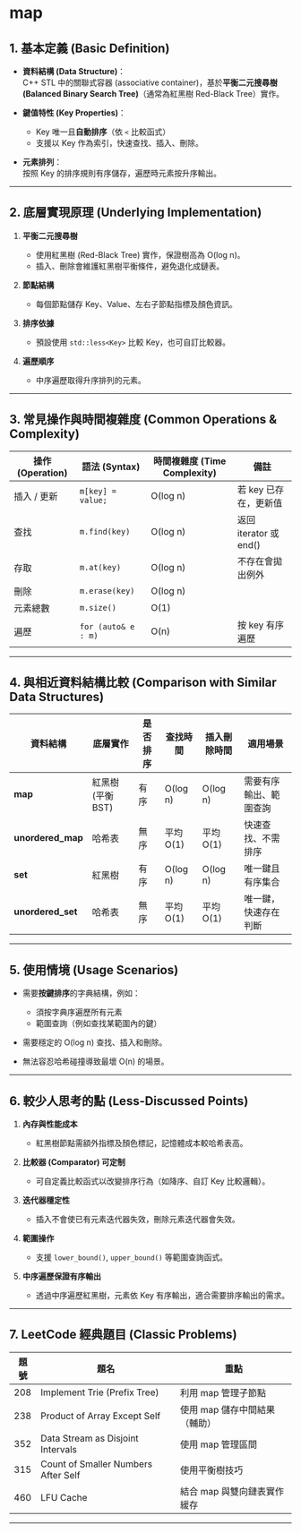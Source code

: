 # map

## 1. 基本定義 (Basic Definition)
- **資料結構 (Data Structure)**：  
  C++ STL 中的關聯式容器 (associative container)，基於**平衡二元搜尋樹 (Balanced Binary Search Tree)**（通常為紅黑樹 Red-Black Tree）實作。  

- **鍵值特性 (Key Properties)**：  
  - Key 唯一且**自動排序**（依 `<` 比較函式）  
  - 支援以 Key 作為索引，快速查找、插入、刪除。  

- **元素排列**：  
  按照 Key 的排序規則有序儲存，遍歷時元素按升序輸出。

---

## 2. 底層實現原理 (Underlying Implementation)
1. **平衡二元搜尋樹**  
   - 使用紅黑樹 (Red-Black Tree) 實作，保證樹高為 O(log n)。  
   - 插入、刪除會維護紅黑樹平衡條件，避免退化成鏈表。  
   
2. **節點結構**  
   - 每個節點儲存 Key、Value、左右子節點指標及顏色資訊。  
   
3. **排序依據**  
   - 預設使用 `std::less<Key>` 比較 Key，也可自訂比較器。  
   
4. **遍歷順序**  
   - 中序遍歷取得升序排列的元素。

---

## 3. 常見操作與時間複雜度 (Common Operations & Complexity)

| 操作 (Operation)   | 語法 (Syntax)     | 時間複雜度 (Time Complexity) | 備註                      |
|--------------------|-------------------|------------------------------|---------------------------|
| 插入 / 更新        | `m[key] = value;`  | O(log n)                     | 若 key 已存在，更新值       |
| 查找                | `m.find(key)`      | O(log n)                     | 返回 iterator 或 end()      |
| 存取                | `m.at(key)`        | O(log n)                     | 不存在會拋出例外           |
| 刪除                | `m.erase(key)`     | O(log n)                     |                           |
| 元素總數            | `m.size()`         | O(1)                        |                           |
| 遍歷                | `for (auto& e : m)`| O(n)                        | 按 key 有序遍歷            |

---

## 4. 與相近資料結構比較 (Comparison with Similar Data Structures)

| 資料結構       | 底層實作           | 是否排序 | 查找時間     | 插入刪除時間 | 適用場景                      |
|----------------|--------------------|----------|--------------|--------------|-------------------------------|
| **map**        | 紅黑樹 (平衡 BST)  | 有序     | O(log n)    | O(log n)    | 需要有序輸出、範圍查詢         |
| **unordered_map** | 哈希表           | 無序     | 平均 O(1)   | 平均 O(1)   | 快速查找、不需排序             |
| **set**        | 紅黑樹             | 有序     | O(log n)    | O(log n)    | 唯一鍵且有序集合               |
| **unordered_set** | 哈希表           | 無序     | 平均 O(1)   | 平均 O(1)   | 唯一鍵，快速存在判斷           |

---

## 5. 使用情境 (Usage Scenarios)
- 需要**按鍵排序**的字典結構，例如：  
  - 須按字典序遍歷所有元素  
  - 範圍查詢（例如查找某範圍內的鍵）  

- 需要穩定的 O(log n) 查找、插入和刪除。  

- 無法容忍哈希碰撞導致最壞 O(n) 的場景。

---

## 6. 較少人思考的點 (Less-Discussed Points)
1. **內存與性能成本**  
   - 紅黑樹節點需額外指標及顏色標記，記憶體成本較哈希表高。  

2. **比較器 (Comparator) 可定制**  
   - 可自定義比較函式以改變排序行為（如降序、自訂 Key 比較邏輯）。  

3. **迭代器穩定性**  
   - 插入不會使已有元素迭代器失效，刪除元素迭代器會失效。  

4. **範圍操作**  
   - 支援 `lower_bound()`, `upper_bound()` 等範圍查詢函式。  
   
5. **中序遍歷保證有序輸出**  
   - 透過中序遍歷紅黑樹，元素依 Key 有序輸出，適合需要排序輸出的需求。

---

## 7. LeetCode 經典題目 (Classic Problems)

| 題號 | 題名                   | 重點                             |
|------|------------------------|----------------------------------|
| 208  | Implement Trie (Prefix Tree) | 利用 map 管理子節點          |
| 238  | Product of Array Except Self | 使用 map 儲存中間結果（輔助）  |
| 352  | Data Stream as Disjoint Intervals | 使用 map 管理區間          |
| 315  | Count of Smaller Numbers After Self | 使用平衡樹技巧              |
| 460  | LFU Cache               | 結合 map 與雙向鏈表實作緩存   |

---
